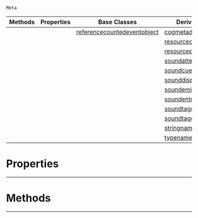  `Meta`

|Methods|Properties|Base Classes|Derived Classes|
|---|---|---|---|
| | |[referencecountedeventobject](https://github.com/dragonCASTjosh/PlasmaDocs/blob/master/code_reference/class_reference/referencecountedeventobject.markdown)|[cogmetadisplay](https://github.com/dragonCASTjosh/PlasmaDocs/blob/master/code_reference/class_reference/cogmetadisplay.markdown)|
| | | |[resourcedisplayfunctions](https://github.com/dragonCASTjosh/PlasmaDocs/blob/master/code_reference/class_reference/resourcedisplayfunctions.markdown)|
| | | |[resourcepackagedisplay](https://github.com/dragonCASTjosh/PlasmaDocs/blob/master/code_reference/class_reference/resourcepackagedisplay.markdown)|
| | | |[soundattenuatordisplay](https://github.com/dragonCASTjosh/PlasmaDocs/blob/master/code_reference/class_reference/soundattenuatordisplay.markdown)|
| | | |[soundcuedisplay](https://github.com/dragonCASTjosh/PlasmaDocs/blob/master/code_reference/class_reference/soundcuedisplay.markdown)|
| | | |[sounddisplay](https://github.com/dragonCASTjosh/PlasmaDocs/blob/master/code_reference/class_reference/sounddisplay.markdown)|
| | | |[soundemitterdisplay](https://github.com/dragonCASTjosh/PlasmaDocs/blob/master/code_reference/class_reference/soundemitterdisplay.markdown)|
| | | |[soundentrydisplay](https://github.com/dragonCASTjosh/PlasmaDocs/blob/master/code_reference/class_reference/soundentrydisplay.markdown)|
| | | |[soundtagdisplay](https://github.com/dragonCASTjosh/PlasmaDocs/blob/master/code_reference/class_reference/soundtagdisplay.markdown)|
| | | |[soundtagentrydisplay](https://github.com/dragonCASTjosh/PlasmaDocs/blob/master/code_reference/class_reference/soundtagentrydisplay.markdown)|
| | | |[stringnamedisplay](https://github.com/dragonCASTjosh/PlasmaDocs/blob/master/code_reference/class_reference/stringnamedisplay.markdown)|
| | | |[typenamedisplay](https://github.com/dragonCASTjosh/PlasmaDocs/blob/master/code_reference/class_reference/typenamedisplay.markdown)|


 #  Properties


---  
 #  Methods


---  
 

 